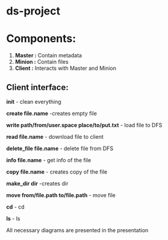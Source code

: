 # ds-project

# Components:
 1. **Master :** Contain metadata
 2. **Minion :** Contain files 
 3. **Client :** Interacts with Master and Minion
 
 ## Client interface:
 
**init** - clean everything

 **create file.name** -creates empty file
 
 **write path/from/user.space place/to/put.txt** - load file to DFS
 
 **read file.name** - download file to client
 
 **delete_file file.name** - delete file from DFS
 
 **info file.name** - get info of the file
 
 **copy  file.name** - creates copy of the file 
 
 **make_dir dir** -creates dir
 
 **move from/file.path to/file.path** - move file
 
 **cd** - cd
 
 **ls** - ls
 
 All necessary diagrams are presented in the presentation
